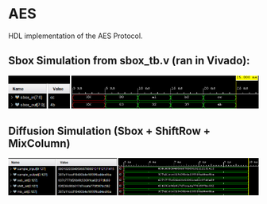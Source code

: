 # AES 
HDL implementation of the AES Protocol.

## Sbox Simulation from sbox_tb.v (ran in Vivado):
![Sbox Simulation](sbox_sim.png "Sbox Simulation")

## Diffusion Simulation (Sbox + ShiftRow + MixColumn)
![Diffusion Simulation](diffusion_sim.png "Diffusion Simulation")

